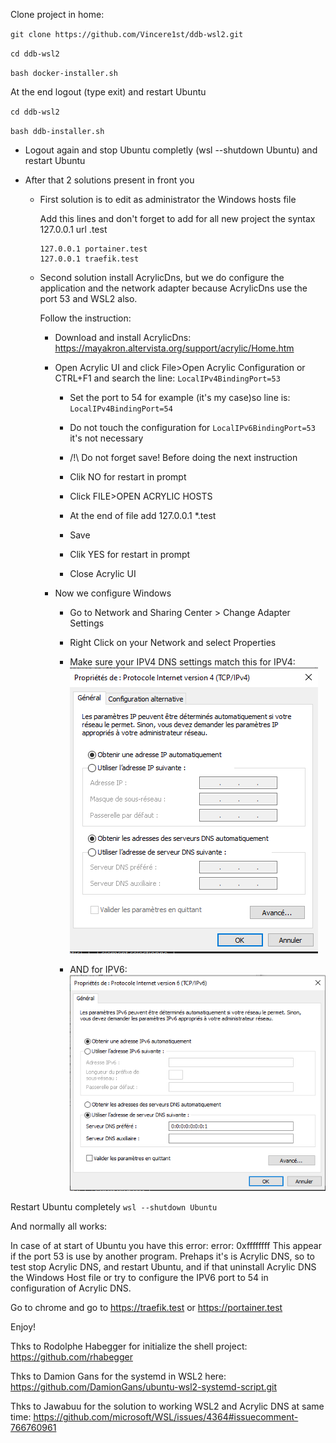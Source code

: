 Clone project in home:

`git clone https://github.com/Vincere1st/ddb-wsl2.git`

`cd ddb-wsl2`

`bash docker-installer.sh`

At the end logout (type exit) and restart Ubuntu

`cd ddb-wsl2`

`bash ddb-installer.sh`

- Logout again and stop Ubuntu completly (wsl --shutdown Ubuntu) and restart Ubuntu

- After that 2 solutions present in front you

  - First solution is to edit as administrator the Windows hosts file
    
    Add this lines and don't forget to add for all new project the syntax 127.0.0.1 url <name-project>.test  
    
        127.0.0.1 portainer.test
        127.0.0.1 traefik.test
    
  - Second solution install AcrylicDns, but we do configure the application and the network adapter because AcrylicDns use the port 53 and WSL2 also.
    
    Follow the instruction:
    - Download and install AcrylicDns: https://mayakron.altervista.org/support/acrylic/Home.htm
    
    - Open Acrylic UI
    and click File>Open Acrylic Configuration or CTRL+F1
    and search the line: `LocalIPv4BindingPort=53` 
    
        - Set the port to 54 for example (it's my case)so line is:
    `LocalIPv4BindingPort=54`
    
        - Do not touch the configuration for `LocalIPv6BindingPort=53` it's not necessary
        - /!\ Do not forget save! Before doing the next instruction
        - Clik NO for restart in prompt
        - Click FILE>OPEN ACRYLIC HOSTS
        - At the end of file add 127.0.0.1 *.test
        - Save
        - Clik YES for restart in prompt
        - Close Acrylic UI
    
    - Now we configure Windows 
        - Go to Network and Sharing Center > Change Adapter Settings
        - Right Click on your Network and select Properties 
        - Make sure your IPV4 DNS settings match this for IPV4:
    ![img.png](screen/ipv4.png)
          
        - AND for IPV6:
  ![img.png](screen/ipv6.png)

Restart Ubuntu completely `wsl --shutdown Ubuntu`

And normally all works: 

In case of at start of Ubuntu you have this error:
error: 0xffffffff
This appear if the port 53 is use by another program.
Prehaps it's is Acrylic DNS, so to test stop Acrylic DNS, and restart Ubuntu,  and if that uninstall Acrylic DNS the Windows Host file or try to configure the IPV6 port to 54 in configuration of Acrylic DNS.



Go to chrome and go to https://traefik.test or https://portainer.test

Enjoy!

Thks to Rodolphe Habegger for initialize the shell project: https://github.com/rhabegger

Thks to Damion Gans for the systemd in WSL2 here:  https://github.com/DamionGans/ubuntu-wsl2-systemd-script.git

Thks to Jawabuu for the solution to working WSL2 and Acrylic DNS at same time:
https://github.com/microsoft/WSL/issues/4364#issuecomment-766760961
